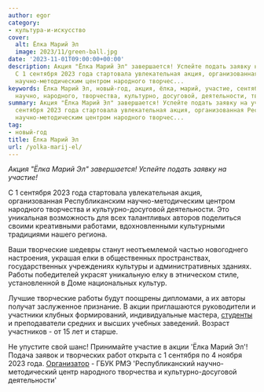 ```yaml
---
author: egor
category:
- культура-и-искусство
cover:
  alt: Ёлка Марий Эл
  image: 2023/11/green-ball.jpg
date: '2023-11-01T09:00:00+00:00'
description: Акция "Ёлка Марий Эл" завершается! Успейте подать заявку на участие!
  С 1 сентября 2023 года стартовала увлекательная акция, организованная Республиканским
  научно-методическим центром народного творчес...
keywords: Ёлка Марий Эл, новый-год, акция, ёлка, марий, участие, сентября, 2023, года,
  научно, народного, творчества, культурно, досуговой, деятельности, творческие, работы
summary: Акция "Ёлка Марий Эл" завершается! Успейте подать заявку на участие! С 1
  сентября 2023 года стартовала увлекательная акция, организованная Республиканским
  научно-методическим центром народного творчес...
tag:
- новый-год
title: Ёлка Марий Эл
url: /yolka-marij-el/
---
```


_Акция "Ёлка Марий Эл" завершается! Успейте подать заявку на участие!_

С 1 сентября 2023 года стартовала увлекательная акция, организованная Республиканским научно-методическим центром народного творчества и культурно-досуговой деятельности. Это уникальная возможность для всех талантливых авторов поделиться своими креативными работами, вдохновленными культурными традициями нашего региона.

Ваши творческие шедевры станут неотъемлемой частью новогоднего настроения, украшая елки в общественных пространствах, государственных учреждениях культуры и административных зданиях. Работы победителей украсят уникальную елку в этническом стиле, установленной в Доме национальных культур.

Лучшие творческие работы будут поощрены дипломами, а их авторы получат заслуженное признание. В акции приглашаются руководители и участники клубных формирований, индивидуальные мастера, [студенты](/povolzhskij-gosudarstvennyj-tehnologicheskij-universitet-v-joshkar-ole/) и преподаватели средних и высших учебных заведений. Возраст участников \- от 15 лет и старше.

Не упустите свой шанс! Принимайте участие в акции 'Ёлка Марий Эл'! Подача заявок и творческих работ открыта с 1 сентября по 4 ноября 2023 года. [Организатор](https://rnmc-rme.ru/) \- ГБУК РМЭ 'Республиканский научно-методический центр народного творчества и культурно-досуговой деятельности'